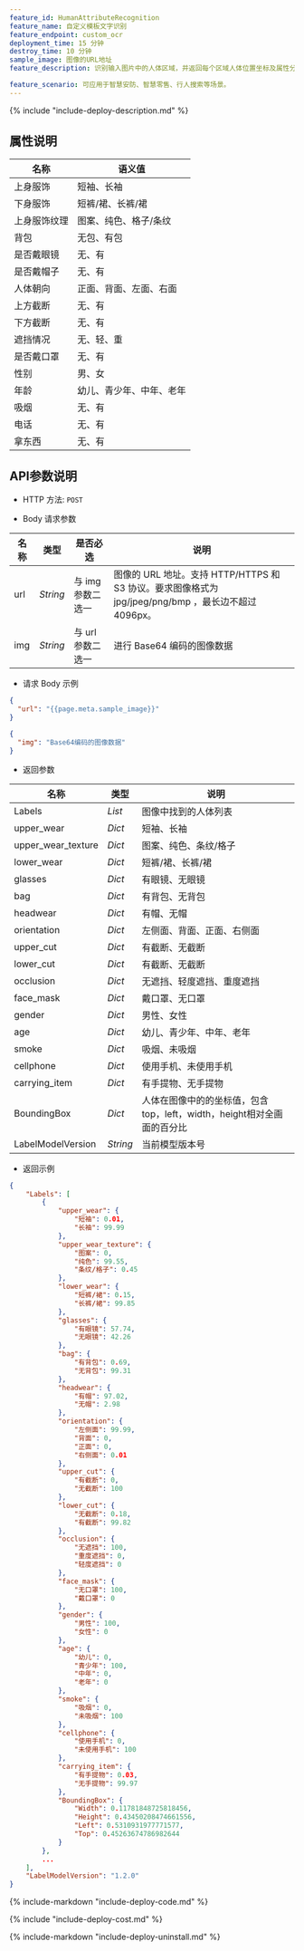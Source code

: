 ```yaml
---
feature_id: HumanAttributeRecognition
feature_name: 自定义模板文字识别
feature_endpoint: custom_ocr
deployment_time: 15 分钟
destroy_time: 10 分钟
sample_image: 图像的URL地址
feature_description: 识别输入图片中的人体区域，并返回每个区域人体位置坐标及属性分析，如性别、年龄、服饰等16种属性的语义信息。

feature_scenario: 可应用于智慧安防、智慧零售、行人搜索等场景。
---
```


{%
  include "include-deploy-description.md"
%}

## 属性说明

| 名称     | 语义值          |
| ------ | ------------ |
| 上身服饰   | 短袖、长袖        |
| 下身服饰   | 短裤/裙、长裤/裙    |
| 上身服饰纹理 | 图案、纯色、格子/条纹  |
| 背包     | 无包、有包        |
| 是否戴眼镜  | 无、有          |
| 是否戴帽子  | 无、有          |
| 人体朝向   | 正面、背面、左面、右面  |
| 上方截断   | 无、有          |
| 下方截断   | 无、有          |
| 遮挡情况   | 无、轻、重        |
| 是否戴口罩  | 无、有          |
| 性别     | 男、女          |
| 年龄     | 幼儿、青少年、中年、老年 |
| 吸烟     | 无、有          |
| 电话     | 无、有          |
| 拿东西    | 无、有          |

## API参数说明

- HTTP 方法: `POST`

- Body 请求参数

| **名称**  | **类型**  | **是否必选** |  **说明**  |
|----------|-----------|------------|------------|
| url | *String* |与 img 参数二选一|图像的 URL 地址。支持 HTTP/HTTPS 和 S3 协议。要求图像格式为 jpg/jpeg/png/bmp ，最长边不超过 4096px。|
| img | *String* |与 url 参数二选一|进行 Base64 编码的图像数据|

- 请求 Body 示例

``` json
{
  "url": "{{page.meta.sample_image}}"
}
```

``` json
{
  "img": "Base64编码的图像数据"
}
```

- 返回参数

| **名称**  | **类型**  |  **说明**  |
|----------|-----------|------------|
|Labels    |*List*   |图像中找到的人体列表|
|upper_wear    |*Dict*   |短袖、长袖|
|upper_wear_texture    |*Dict*   |图案、纯色、条纹/格子|
|lower_wear    |*Dict*   |短裤/裙、长裤/裙|
|glasses    |*Dict*   |有眼镜、无眼镜|
|bag    |*Dict*   |有背包、无背包|
|headwear    |*Dict*   |有帽、无帽|
|orientation    |*Dict*   |左侧面、背面、正面、右侧面|
|upper_cut    |*Dict*   |有截断、无截断|
|lower_cut    |*Dict*   |有截断、无截断|
|occlusion    |*Dict*   |无遮挡、轻度遮挡、重度遮挡|
|face_mask    |*Dict*   |戴口罩、无口罩|
|gender    |*Dict*   |男性、女性|
|age    |*Dict*   |幼儿、青少年、中年、老年|
|smoke    |*Dict*   |吸烟、未吸烟|
|cellphone    |*Dict*   |使用手机、未使用手机|
|carrying_item    |*Dict*   |有手提物、无手提物|
|BoundingBox |*Dict*     |人体在图像中的的坐标值，包含top，left，width，height相对全画面的百分比|
|LabelModelVersion    |*String*   |当前模型版本号|

- 返回示例

``` json
{
    "Labels": [
        {
            "upper_wear": {
                "短袖": 0.01, 
                "长袖": 99.99
            }, 
            "upper_wear_texture": {
                "图案": 0, 
                "纯色": 99.55, 
                "条纹/格子": 0.45
            }, 
            "lower_wear": {
                "短裤/裙": 0.15, 
                "长裤/裙": 99.85
            }, 
            "glasses": {
                "有眼镜": 57.74, 
                "无眼镜": 42.26
            }, 
            "bag": {
                "有背包": 0.69, 
                "无背包": 99.31
            }, 
            "headwear": {
                "有帽": 97.02, 
                "无帽": 2.98
            }, 
            "orientation": {
                "左侧面": 99.99, 
                "背面": 0, 
                "正面": 0, 
                "右侧面": 0.01
            }, 
            "upper_cut": {
                "有截断": 0, 
                "无截断": 100
            }, 
            "lower_cut": {
                "无截断": 0.18, 
                "有截断": 99.82
            }, 
            "occlusion": {
                "无遮挡": 100, 
                "重度遮挡": 0, 
                "轻度遮挡": 0
            }, 
            "face_mask": {
                "无口罩": 100, 
                "戴口罩": 0
            }, 
            "gender": {
                "男性": 100, 
                "女性": 0
            }, 
            "age": {
                "幼儿": 0, 
                "青少年": 100, 
                "中年": 0, 
                "老年": 0
            }, 
            "smoke": {
                "吸烟": 0, 
                "未吸烟": 100
            }, 
            "cellphone": {
                "使用手机": 0, 
                "未使用手机": 100
            }, 
            "carrying_item": {
                "有手提物": 0.03, 
                "无手提物": 99.97
            }, 
            "BoundingBox": {
                "Width": 0.11781848725818456, 
                "Height": 0.43450208474661556, 
                "Left": 0.5310931977771577, 
                "Top": 0.45263674786982644
            }
        }, 
        ...
    ], 
    "LabelModelVersion": "1.2.0"
}
```

{%
  include-markdown "include-deploy-code.md"
%}

{%
  include "include-deploy-cost.md"
%}

{%
  include-markdown "include-deploy-uninstall.md"
%}